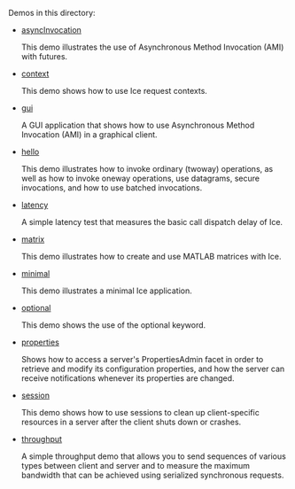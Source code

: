 Demos in this directory:

- [asyncInvocation](./asyncInvocation)

  This demo illustrates the use of Asynchronous Method Invocation
  (AMI) with futures.

- [context](./context)

  This demo shows how to use Ice request contexts.

- [gui](./gui)

  A GUI application that shows how to use Asynchronous Method Invocation (AMI)
  in a graphical client.

- [hello](./hello)

  This demo illustrates how to invoke ordinary (twoway) operations, as
  well as how to invoke oneway operations, use datagrams, secure
  invocations, and how to use batched invocations.

- [latency](./latency)

  A simple latency test that measures the basic call dispatch delay of
  Ice.

- [matrix](./matrix)

  This demo illustrates how to create and use MATLAB matrices with Ice.

- [minimal](./minimal)

  This demo illustrates a minimal Ice application.

- [optional](./optional)

  This demo shows the use of the optional keyword.

- [properties](./properties)

  Shows how to access a server's PropertiesAdmin facet in order to
  retrieve and modify its configuration properties, and how the server
  can receive notifications whenever its properties are changed.

- [session](./session)

  This demo shows how to use sessions to clean up client-specific
  resources in a server after the client shuts down or crashes.

- [throughput](./throughput)

  A simple throughput demo that allows you to send sequences of
  various types between client and server and to measure the maximum
  bandwidth that can be achieved using serialized synchronous
  requests.
